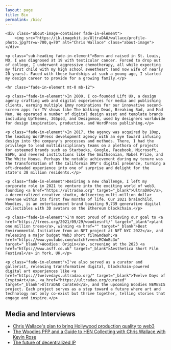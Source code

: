 ```yaml
---
layout: page
title: Bio
permalink: /bio/
---
```


<div class="extendo">

    <div class="about-image-container fade-in-element">
        <img src="https://ik.imagekit.io/UltraDAO/wallace/profile-photo.jpg?tr=w-700,q=70" alt="Chris Wallace" class="about-image">
    </div>

    <p class="sub-heading fade-in-element">Born and raised in St. Louis, MO, I was diagnosed at 19 with testicular cancer. Forced to drop out of college, I underwent aggressive chemotherapy, all while expecting my first child with my high school sweetheart (and now wife of nearly 20 years). Faced with these hardships at such a young age, I started my design career to provide for a growing family.</p>

    <hr class="fade-in-element mt-0 mb-12">

    <p class="fade-in-element">In 2009, I co-founded Lift UX, a design agency crafting web and digital experiences for media and publishing clients, earning multiple Emmy nominations for our innovative second-screen apps for TV shows like The Walking Dead, Breaking Bad, and Mad Men. We operated a number of digital design asset and template brands including UpThemes, 365psd, and Designmoo, used by designers worldwide for design inspiration, production, and WordPress publishing.</p>

    <p class="fade-in-element">In 2017, the agency was acquired by 10up, the leading WordPress development agency with an eye toward infusing design into the company's processes and methods. There, I had the privilege to lead multidisciplinary teams on a plethora of projects for esteemed brands such as Starbucks, Google, Facebook, Microsoft, ESPN, and revered institutions like The Smithsonian, Nobel Prize, and The White House. Perhaps the notable achievement during my tenure was the transformation of the California DMV's digital presence, turning a oft-dreaded experience into one of surprise and delight for the state's 38 million residents.</p>

    <p class="fade-in-element">Desiring a new challenge, I left my corporate role in 2021 to venture into the exciting world of web3, founding <a href="https://ultradao.org" target="_blank">UltraDAO</a>, a decentralized creative studio, delivering multi-million dollar revenue within its first few months of life. Our 2021 brainchild, Woodies, is an entertainment brand boasting 9,739 generative digital collectibles with 3D avatars on the Ethereum blockchain.</p>

    <p class="fade-in-element">I'm most proud of achieving our goal to <a href="https://trees.org/2021/09/29/woodiesnft/" target="_blank">plant one million trees</a>, winning <a href="" target="_blank">Best Environmental Initiative from an NFT project at NFT NYC 2022</a>, and releasing a major budget Web3 short film&mdash;<a href="https://www.youtube.com/watch?v=encMCWoBc3o" target="_blank">Woodies: Origin</a>, screening at the 2023 <a href="https://www.asff.co.uk" target="_blank">Aesthetica Short Film Festival</a> in York, UK.</p>

    <p class="fade-in-element">I've also served as a curator and gallerist, releasing transformative digital, blockchain-powered digital art experiences like <a href="https://twelvedays.ultradao.org/" target="_blank">Twelve Days of CryptoArt</a>, <a href="https://ultradao.org/curated" target="_blank">UltraDAO Curated</a>, and the upcoming Woodies NEMESIS project. Each project serves as a step toward a future where art and technology not only co-exist but thrive together, telling stories that engage and inspire.</p>

</div>

<h2 class="fade-in-element">Media and Interviews</h2>

<ul>
    <li class="fade-in-element"><a href="https://www.culture3.xyz/posts/chris-wallace-and-his-plan-to-bring-hollywood-production-quality-into-web3">Chris Wallace's plan to bring Hollywood production quality to web3</a></li>
    <li class="fade-in-element"><a href="https://podcasts.proof.xyz/artist-spotlight-woodies-artist-and-collector-chris-wallace/">The Woodies PFP and a Guide to HEN Collecting with Chris Wallace with Kevin Rose</a></li>
    <li class="fade-in-element"><a href="https://www.youtube.com/watch?v=xKiwjL7zzTc">The future of decentralized IP</a></li>
</ul>
